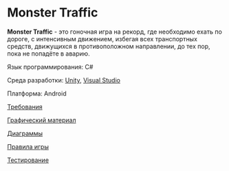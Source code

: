 # Monster Traffic
**Monster Traffic** - это гоночная игра на рекорд, где необходимо ехать по дороге, с интенсивным движением, избегая всех транспортных средств, движущихся в противоположном направлении, до тех пор, пока не попадёте в аварию.

Язык программирования: C#

Среда разработки: [Unity](https://unity.com/),  [Visual Studio](https://visualstudio.microsoft.com/ru/?rr=https%3A%2F%2Fwww.google.com%2F)  

Платформа: Android

[Требования](https://github.com/Shalimo/Monster-Traffic/blob/master/%D0%94%D0%BE%D0%BA%D1%83%D0%BC%D0%B5%D0%BD%D1%82%D1%8B/%D0%A2%D1%80%D0%B5%D0%B1%D0%BE%D0%B2%D0%B0%D0%BD%D0%B8%D1%8F.md)

[Графический материал](https://github.com/Shalimo/Monster-Traffic/tree/master/%D0%98%D0%B7%D0%BE%D0%B1%D1%80%D0%B0%D0%B6%D0%B5%D0%BD%D0%B8%D1%8F/%D0%9C%D0%BE%D0%BA%D0%B0%D0%BF%D1%8B%20%D0%B8%D0%B3%D1%80%D1%8B)

[Диаграммы](https://github.com/Shalimo/Monster-Traffic/tree/master/%D0%94%D0%B8%D0%B0%D0%B3%D1%80%D0%B0%D0%BC%D0%BC%D1%8B)

[Правила игры](https://github.com/Shalimo/Monster-Traffic/blob/master/%D0%9F%D1%80%D0%B0%D0%B2%D0%B8%D0%BB%D0%B0%20%D0%B8%D0%B3%D1%80%D1%8B/%D0%9F%D1%80%D0%B0%D0%B2%D0%B8%D0%BB%D0%B0.md)

[Тестирование](https://github.com/Shalimo/Monster-Traffic/blob/master/%D0%A2%D0%B5%D1%81%D1%82%D0%B8%D1%80%D0%BE%D0%B2%D0%B0%D0%BD%D0%B8%D0%B5/Test%20Plan.md)
                  
                  
